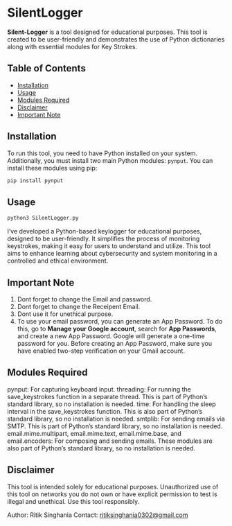 # SilentLogger
**Silent-Logger** is a tool designed for educational purposes. This tool is created to be user-friendly and demonstrates the use of Python dictionaries along with essential modules for Key Strokes.

## Table of Contents
- [Installation](#installation)
- [Usage](#usage)
- [Modules Required](#modules-required)
- [Disclaimer](#disclaimer)
- [Important Note](#important-note)

## Installation

To run this tool, you need to have Python installed on your system. Additionally, you must install two main Python modules: `pynput`. You can install these modules using pip:

```sh
pip install pynput

```

## Usage
```sh
python3 SilentLogger.py
```
I’ve developed a Python-based keylogger for educational purposes, designed to be user-friendly. It simplifies the process of monitoring keystrokes, making it easy for users to understand and utilize. This tool aims to enhance learning about cybersecurity and system monitoring in a controlled and ethical environment.

## Important Note

1. Dont forget to change the Email and password.
2. Dont forget to change the Receipent Email.
3. Dont use it for unethical purpose.
4. To use your email password, you can generate an App Password. To do this, go to **Manage your Google account**, search for **App Passwords**, and create a new App Password. Google will generate a one-time password for you. Before creating an App Password, make sure you have enabled two-step verification on your Gmail account.


## Modules Required

pynput: For capturing keyboard input.
threading: For running the save_keystrokes function in a separate thread. This is part of Python’s standard library, so no installation is needed.
time: For handling the sleep interval in the save_keystrokes function. This is also part of Python’s standard library, so no installation is needed.
smtplib: For sending emails via SMTP. This is part of Python’s standard library, so no installation is needed.
email.mime.multipart, email.mime.text, email.mime.base, and email.encoders: For composing and sending emails. These modules are also part of Python’s standard library, so no installation is needed.

## Disclaimer
This tool is intended solely for educational purposes. Unauthorized use of this tool on networks you do not own or have explicit permission to test is illegal and unethical. Use this tool responsibly.

Author: Ritik Singhania
Contact: ritiksinghania0302@gmail.com
